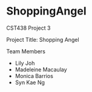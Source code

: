 # ShoppingAngel
CST438 Project 3

Project Title: Shopping Angel

Team Members
- Lily Joh
- Madeleine Macaulay
- Monica Barrios
- Syn Kae Ng

